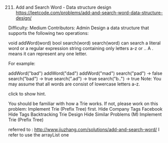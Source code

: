 211. Add and Search Word - Data structure design https://leetcode.com/problems/add-and-search-word-data-structure-design/

Difficulty: Medium
Contributors: Admin
Design a data structure that supports the following two operations:

void addWord(word)
bool search(word)
search(word) can search a literal word or a regular expression string containing only letters a-z or .. A . means it can represent any one letter.

For example:

addWord("bad")
addWord("dad")
addWord("mad")
search("pad") -> false
search("bad") -> true
search(".ad") -> true
search("b..") -> true
Note:
You may assume that all words are consist of lowercase letters a-z.

click to show hint.

You should be familiar with how a Trie works. If not, please work on this problem: Implement Trie (Prefix Tree) first.
Hide Company Tags Facebook
Hide Tags Backtracking Trie Design
Hide Similar Problems (M) Implement Trie (Prefix Tree)

referred to : http://www.jiuzhang.com/solutions/add-and-search-word/
I refer to use the arrayList one
